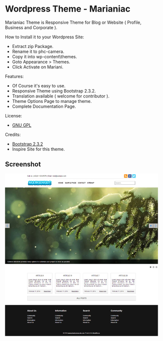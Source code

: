 # Wordpress Theme - Marianiac

Marianiac Theme is Responsive Theme for Blog or Website ( Profile, Business and Corporate ).

How to Install it to your Wordpress Site:
* Extract zip Package.
* Rename it to phc-camera.
* Copy it into wp-content\themes.
* Goto Appearance > Themes.
* Click Activate on Mariani.

Features:
* Of Course it's easy to use.
* Responsive Theme using Bootstrap 2.3.2.
* Translation available ( welcome for contributor ).
* Theme Options Page to manage theme.
* Complete Documentation Page.

License:
* [GNU GPL](http://www.gnu.org/licenses/gpl-3.0.txt)

Credits:
* [Bootstrap 2.3.2](getbootstrap.com/2.3.2/getting-started.html)
* Inspire Site for this theme.

## Screenshot
![Screenshot 1](screenshot.jpg)
